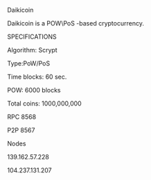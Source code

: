 
Daikicoin

Daikicoin is a POW\PoS -based cryptocurrency.

SPECIFICATIONS


Algorithm: Scrypt

Type:PoW/PoS

Time blocks: 60 sec.

POW: 6000 blocks

Total coins: 1000,000,000


RPC 8568 

P2P 8567


Nodes

139.162.57.228

104.237.131.207


